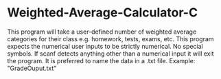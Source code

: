 # Weighted-Average-Calculator-C
This program will take a user-defined number of weighted average categories for their class e.g. homework, tests, exams, etc.
This program expects the numerical user inputs to be strictly numerical. No special symbols. If scanf detects anything other than a numerical input it will exit the program. 
It is preferred to name the data in a .txt file. Example: "GradeOuput.txt"

